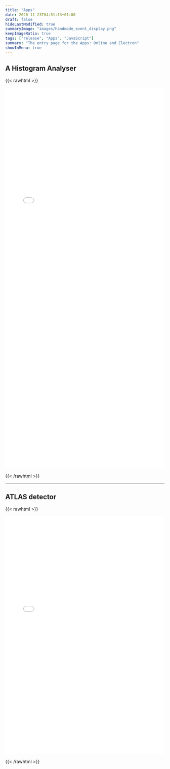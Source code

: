 ```yaml
---
title: "Apps"
date: 2020-11-23T04:51:13+01:00
draft: false
hideLastModified: true
summaryImage: "images/handmade_event_display.png"
keepImageRatio: true
tags: ["release", "Apps", "JavaScript"]
summary: "The entry page for the Apps: Online and Electron"
showInMenu: true
---
```


## A Histogram Analyser

{{< rawhtml >}}

<CENTER>

<iframe name="analyzer" style="overflow:hidden;height: 1200px; width:100%"  src="../release/2020/documentation/visualization/CrossFilter/13TeV_hwwanalyser.html" frameborder="0" allowfullscreen></iframe>

</CENTER>

{{< /rawhtml >}}

---

## ATLAS detector


{{< rawhtml >}}


<CENTER>

<iframe name="atlasframe" style="overflow:hidden;height: 750px;width:100%" src="../visualisations/JsRoot460/?nobrowser&amp;file=../atlas_detector/atlas.root&amp;item=atlas;1&amp;opt=clipxyz" frameborder="0" allowfullscreen=""></iframe>

</CENTER>

{{< /rawhtml >}}
